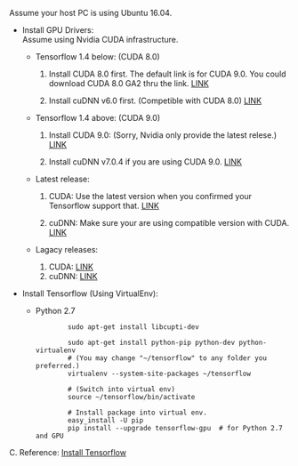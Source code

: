 Assume your host PC is using Ubuntu 16.04.

* Install GPU Drivers:  
  Assume using Nvidia CUDA infrastructure.  
  - Tensorflow 1.4 below: (CUDA 8.0) 
    1. Install CUDA 8.0 first. 
      The default link is for CUDA 9.0. You could download CUDA 8.0 GA2 thru the link.
      [LINK](https://developer.nvidia.com/cuda-80-ga2-download-archive) 

    2. Install cuDNN v6.0 first. (Competible with CUDA 8.0) 
      [LINK](https://developer.nvidia.com/compute/machine-learning/cudnn/secure/v6/prod/8.0_20170307/Ubuntu16_04_x64/libcudnn6_6.0.20-1+cuda8.0_amd64-deb) 

  - Tensorflow 1.4 above: (CUDA 9.0) 

    1. Install CUDA 9.0: (Sorry, Nvidia only provide the latest relese.) 
      [LINK](https://developer.nvidia.com/cuda-downloads) 

    2. Install cuDNN v7.0.4 if you are using CUDA 9.0.
      [LINK](https://developer.nvidia.com/compute/machine-learning/cudnn/secure/v7.0.4/prod/9.0_20171031/Ubuntu16_04-x64/libcudnn7_7.0.4.31-1+cuda9.0_amd64) 

  - Latest release: 

    1. CUDA: 
      Use the latest version when you confirmed your Tensorflow support that. 
      [LINK](https://developer.nvidia.com/cuda-downloads) 

    2. cuDNN: 
      Make sure your are using compatible version with CUDA.
      [LINK](https://developer.nvidia.com/rdp/cudnn-download) 
        
  - Lagacy releases: 
      1. CUDA: 
        [LINK](https://developer.nvidia.com/cuda-toolkit-archive) 
      2. cuDNN: 
        [LINK](https://developer.nvidia.com/rdp/cudnn-download) 

* Install Tensorflow (Using VirtualEnv): 

  - Python 2.7 

    ``` 
            sudo apt-get install libcupti-dev
            
            sudo apt-get install python-pip python-dev python-virtualenv
            # (You may change "~/tensorflow" to any folder you preferred.)
            virtualenv --system-site-packages ~/tensorflow

            # (Switch into virtual env)
            source ~/tensorflow/bin/activate

            # Install package into virtual env.
            easy_install -U pip
            pip install --upgrade tensorflow-gpu  # for Python 2.7 and GPU
    ```

C. Reference:
  [Install Tensorflow](https://www.tensorflow.org/install/)

